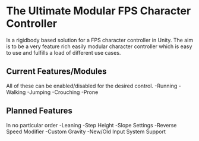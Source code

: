# The Ultimate Modular FPS Character Controller
Is a rigidbody based solution for a FPS character controller in Unity.
The aim is to be a very feature rich easily modular character controller which is easy to use and fulfills a load of different use cases.

## Current Features/Modules
All of these can be enabled/disabled for the desired control.
-Running
-Walking
-Jumping
-Crouching
-Prone

## Planned Features
In no particular order
-Leaning
-Step Height
-Slope Settings
-Reverse Speed Modifier
-Custom Gravity
-New/Old Input System Support
